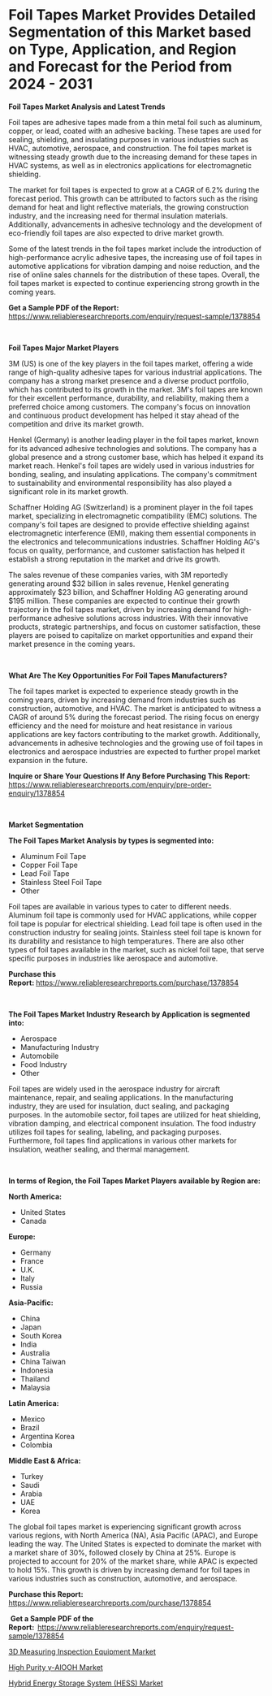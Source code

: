 <p><h1>Foil Tapes Market Provides Detailed Segmentation of this Market based on Type, Application, and Region and Forecast for the Period from 2024 - 2031</h1></p><p><strong>Foil Tapes Market Analysis and Latest Trends</strong></p>
<p><p>Foil tapes are adhesive tapes made from a thin metal foil such as aluminum, copper, or lead, coated with an adhesive backing. These tapes are used for sealing, shielding, and insulating purposes in various industries such as HVAC, automotive, aerospace, and construction. The foil tapes market is witnessing steady growth due to the increasing demand for these tapes in HVAC systems, as well as in electronics applications for electromagnetic shielding.</p><p>The market for foil tapes is expected to grow at a CAGR of 6.2% during the forecast period. This growth can be attributed to factors such as the rising demand for heat and light reflective materials, the growing construction industry, and the increasing need for thermal insulation materials. Additionally, advancements in adhesive technology and the development of eco-friendly foil tapes are also expected to drive market growth.</p><p>Some of the latest trends in the foil tapes market include the introduction of high-performance acrylic adhesive tapes, the increasing use of foil tapes in automotive applications for vibration damping and noise reduction, and the rise of online sales channels for the distribution of these tapes. Overall, the foil tapes market is expected to continue experiencing strong growth in the coming years.</p></p>
<p><strong>Get a Sample PDF of the Report:&nbsp;</strong> <a href="https://www.reliableresearchreports.com/enquiry/request-sample/1378854">https://www.reliableresearchreports.com/enquiry/request-sample/1378854</a></p>
<p>&nbsp;</p>
<p><strong>Foil Tapes Major Market Players</strong></p>
<p><p>3M (US) is one of the key players in the foil tapes market, offering a wide range of high-quality adhesive tapes for various industrial applications. The company has a strong market presence and a diverse product portfolio, which has contributed to its growth in the market. 3M's foil tapes are known for their excellent performance, durability, and reliability, making them a preferred choice among customers. The company's focus on innovation and continuous product development has helped it stay ahead of the competition and drive its market growth.</p><p>Henkel (Germany) is another leading player in the foil tapes market, known for its advanced adhesive technologies and solutions. The company has a global presence and a strong customer base, which has helped it expand its market reach. Henkel's foil tapes are widely used in various industries for bonding, sealing, and insulating applications. The company's commitment to sustainability and environmental responsibility has also played a significant role in its market growth.</p><p>Schaffner Holding AG (Switzerland) is a prominent player in the foil tapes market, specializing in electromagnetic compatibility (EMC) solutions. The company's foil tapes are designed to provide effective shielding against electromagnetic interference (EMI), making them essential components in the electronics and telecommunications industries. Schaffner Holding AG's focus on quality, performance, and customer satisfaction has helped it establish a strong reputation in the market and drive its growth.</p><p>The sales revenue of these companies varies, with 3M reportedly generating around $32 billion in sales revenue, Henkel generating approximately $23 billion, and Schaffner Holding AG generating around $195 million. These companies are expected to continue their growth trajectory in the foil tapes market, driven by increasing demand for high-performance adhesive solutions across industries. With their innovative products, strategic partnerships, and focus on customer satisfaction, these players are poised to capitalize on market opportunities and expand their market presence in the coming years.</p></p>
<p>&nbsp;</p>
<p><strong>What Are The Key Opportunities For Foil Tapes Manufacturers?</strong></p>
<p><p>The foil tapes market is expected to experience steady growth in the coming years, driven by increasing demand from industries such as construction, automotive, and HVAC. The market is anticipated to witness a CAGR of around 5% during the forecast period. The rising focus on energy efficiency and the need for moisture and heat resistance in various applications are key factors contributing to the market growth. Additionally, advancements in adhesive technologies and the growing use of foil tapes in electronics and aerospace industries are expected to further propel market expansion in the future.</p></p>
<p><strong>Inquire or Share Your Questions If Any Before Purchasing This Report:</strong> <a href="https://www.reliableresearchreports.com/enquiry/pre-order-enquiry/1378854">https://www.reliableresearchreports.com/enquiry/pre-order-enquiry/1378854</a></p>
<p>&nbsp;</p>
<p><strong>Market Segmentation</strong></p>
<p><strong>The Foil Tapes Market Analysis by types is segmented into:</strong></p>
<p><ul><li>Aluminum Foil Tape</li><li>Copper Foil Tape</li><li>Lead Foil Tape</li><li>Stainless Steel Foil Tape</li><li>Other</li></ul></p>
<p><p>Foil tapes are available in various types to cater to different needs. Aluminum foil tape is commonly used for HVAC applications, while copper foil tape is popular for electrical shielding. Lead foil tape is often used in the construction industry for sealing joints. Stainless steel foil tape is known for its durability and resistance to high temperatures. There are also other types of foil tapes available in the market, such as nickel foil tape, that serve specific purposes in industries like aerospace and automotive.</p></p>
<p><strong>Purchase this Report:&nbsp;</strong><a href="https://www.reliableresearchreports.com/purchase/1378854">https://www.reliableresearchreports.com/purchase/1378854</a></p>
<p>&nbsp;</p>
<p><strong>The Foil Tapes Market Industry Research by Application is segmented into:</strong></p>
<p><ul><li>Aerospace</li><li>Manufacturing Industry</li><li>Automobile</li><li>Food Industry</li><li>Other</li></ul></p>
<p><p>Foil tapes are widely used in the aerospace industry for aircraft maintenance, repair, and sealing applications. In the manufacturing industry, they are used for insulation, duct sealing, and packaging purposes. In the automobile sector, foil tapes are utilized for heat shielding, vibration damping, and electrical component insulation. The food industry utilizes foil tapes for sealing, labeling, and packaging purposes. Furthermore, foil tapes find applications in various other markets for insulation, weather sealing, and thermal management.</p></p>
<p>&nbsp;</p>
<p><strong>In terms of Region, the Foil Tapes Market Players available by Region are:</strong></p>
<p>
    <p> <strong> North America: </strong>
        <ul>
            <li>United States</li>
            <li>Canada</li>
        </ul>
        </p> 
    <p> <strong> Europe: </strong>
        <ul>
            <li>Germany</li>
            <li>France</li>
            <li>U.K.</li>
            <li>Italy</li>
            <li>Russia</li>
        </ul>
        </p> 
    <p> <strong> Asia-Pacific: </strong>
        <ul>
            <li>China</li>
            <li>Japan</li>
            <li>South Korea</li>
            <li>India</li>
            <li>Australia</li>
            <li>China Taiwan</li>
            <li>Indonesia</li>
            <li>Thailand</li>
            <li>Malaysia</li>
        </ul>
        </p> 
    <p> <strong> Latin America: </strong>
        <ul>
            <li>Mexico</li>
            <li>Brazil</li>
            <li>Argentina Korea</li>
            <li>Colombia</li>
        </ul>
        </p> 
    <p> <strong> Middle East & Africa: </strong>
        <ul>
            <li>Turkey</li>
            <li>Saudi</li>
            <li>Arabia</li>
            <li>UAE</li>
            <li>Korea</li>
        </ul>
    </p>
    </p>
<p><p>The global foil tapes market is experiencing significant growth across various regions, with North America (NA), Asia Pacific (APAC), and Europe leading the way. The United States is expected to dominate the market with a market share of 30%, followed closely by China at 25%. Europe is projected to account for 20% of the market share, while APAC is expected to hold 15%. This growth is driven by increasing demand for foil tapes in various industries such as construction, automotive, and aerospace.</p></p>
<p><strong>Purchase this Report: </strong><a href="https://www.reliableresearchreports.com/purchase/1378854">https://www.reliableresearchreports.com/purchase/1378854</a></p>
<p>&nbsp;<strong>Get a Sample PDF of the Report:&nbsp;&nbsp;</strong><a href="https://www.reliableresearchreports.com/enquiry/request-sample/1378854">https://www.reliableresearchreports.com/enquiry/request-sample/1378854</a></p>
<p><strong></strong></p>
<p><p><a href="https://view.publitas.com/reportprime-1/3d-measuring-inspection-equipment-market-offers-provide-insightful-data-for-the-time-period-from-2023-to-2030-and-also-provide-analysis-based-on-application-type-and-region/">3D Measuring Inspection Equipment Market</a></p><p><a href="https://view.publitas.com/reportprime-1/high-purity-g-alooh-market-size-evaluating-its-market-trends-growth-and-projections-2023-2030/">High Purity γ-AlOOH Market</a></p><p><a href="https://view.publitas.com/reportprime-1/hybrid-energy-storage-system-hess-market-size-focuses-on-market-dynamics-in-depth-analysis-and-future-projections-of-its-market-forecasted-for-period-from-2024-to-2031/">Hybrid Energy Storage System (HESS) Market</a></p></p>